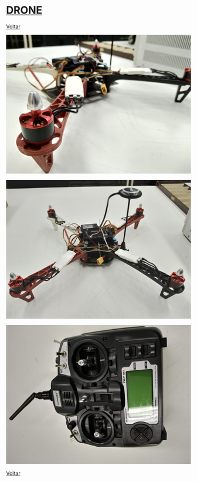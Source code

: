  # [DRONE](https://github.com/LPAE/lpae.github.io/tree/master/estudos/DRONE)

[Voltar](https://lpae.github.io/)


![DRONE](https://github.com/Kallarari/DRONE-/blob/master/WhatsApp%20Image%202019-05-31%20at%2015.27.39%20(1).jpeg?raw=true "motor do drone")


![DRONE1](https://github.com/Kallarari/DRONE-/blob/master/WhatsApp%20Image%202019-05-31%20at%2015.27.39.jpeg?raw=true "CORPO INTEIRO")
 




![DRONE2](https://github.com/Kallarari/DRONE-/blob/master/WhatsApp%20Image%202019-05-31%20at%2015.27.40.jpeg?raw=true "CONTROLE DO DRONE")


[Voltar](https://lpae.github.io/)
